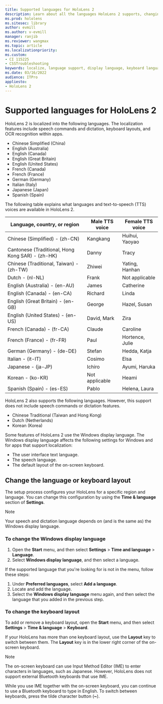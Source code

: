 ```yaml
---
title: Supported languages for HoloLens 2
description: Learn about all the languages HoloLens 2 supports, changing keyboard layouts, and updating the Windows display language.
ms.prod: hololens
ms.sitesec: library
author: evmill
ms.author: v-evmill
manager: ranjib
ms.reviewer: wangmax
ms.topic: article
ms.localizationpriority:
ms.custom: 
- CI 115225
- CSSTroubleshooting
keywords: localize, language support, display language, keyboard language, IME, keyboard layout
ms.date: 03/16/2022
audience: ITPro
appliesto:
- HoloLens 2
---
```


# Supported languages for HoloLens 2

HoloLens 2 is localized into the following languages. The localization features include speech commands and dictation, keyboard layouts, and OCR recognition within apps.

- Chinese Simplified (China)
- English (Australia)
- English (Canada)
- English (Great Britain)
- English (United States)
- French (Canada)
- French (France)
- German (Germany)
- Italian (Italy)
- Japanese (Japan)
- Spanish (Spain)

The following table explains what languages and text-to-speech (TTS) voices are available in HoloLens 2.

| Language,   country, or region                     | Male TTS voice | Female TTS voice |
|----------------------------------------------------|----------------|------------------|
| Chinese (Simplified) - (zh-CN)                     | Kangkang       | Huihui, Yaoyao   |
| Cantonese (Traditional, Hong Kong SAR) - (zh-HK)   | Danny          | Tracy    |
| Chinese (Traditional, Taiwan) - (zh-TW)       |   Zhiwei         | Yating, Hanhan   |
| Dutch - (nl-NL)                                | Frank          | Not applicable   |
| English (Australia) - (en-AU)                      | James          | Catherine        |
| English (Canada) - (en-CA)                         | Richard        | Linda            |
| English (Great Britain) - (en-GB)            |    George         | Hazel, Susan     |
| English (United States) - (en-US)                | David, Mark    | Zira             |
| French (Canada) - (fr-CA)                          | Claude         | Caroline         |
| French (France) - (fr-FR)                          | Paul           | Hortence, Julie  |
| German (Germany) - (de-DE)                         | Stefan         | Hedda, Katja        |
| Italian - (it-IT)                                   | Cosimo         | Elsa             |
| Japanese - (ja-JP)                                 | Ichiro         | Ayumi, Haruka    |
| Korean - (ko-KR)                                   | Not applicable | Heami            |
| Spanish (Spain) - (es-ES)                          | Pablo          | Helena, Laura    |

HoloLens 2 also supports the following languages. However, this support does not include speech commands or dictation features.

- Chinese Traditional (Taiwan and Hong Kong)
- Dutch (Netherlands)
- Korean (Korea)

Some features of HoloLens 2 use the Windows display language. The Windows display language affects the following settings for Windows and for apps that support localization:

- The user interface text language.
- The speech language.
- The default layout of the on-screen keyboard.

## Change the language or keyboard layout

The setup process configures your HoloLens for a specific region and language. You can change this configuration by using the **Time & language** section of **Settings**.

> [!NOTE]  
> Your speech and dictation language depends on (and is the same as) the Windows display language.

### To change the Windows display language

1. Open the **Start** menu, and then select **Settings** > **Time and language** > **Language**.
2. Select **Windows display language**, and then select a language.  

If the supported language that you're looking for is not in the menu, follow these steps:  

1. Under **Preferred languages**, select **Add a language**.
2. Locate and add the language.
3. Select the **Windows display language** menu again, and then select the language that you added in the previous step.

### To change the keyboard layout

To add or remove a keyboard layout, open the **Start** menu, and then select **Settings** > **Time & language** > **Keyboard**.

If your HoloLens has more than one keyboard layout, use the **Layout** key to switch between them. The **Layout** key is in the lower right corner of the on-screen keyboard.

> [!NOTE]  
> The on-screen keyboard can use Input Method Editor (IME) to enter characters in languages, such as Japanese. However, HoloLens does not support external Bluetooth keyboards that use IME.
>  
> While you use IME together with the on-screen keyboard, you can continue to use a Bluetooth keyboard to type in English. To switch between keyboards, press the tilde character button (**~**).
